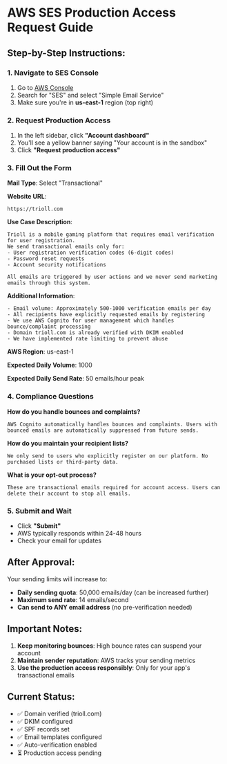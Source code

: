 # AWS SES Production Access Request Guide

## Step-by-Step Instructions:

### 1. Navigate to SES Console
1. Go to [AWS Console](https://console.aws.amazon.com)
2. Search for "SES" and select "Simple Email Service"
3. Make sure you're in **us-east-1** region (top right)

### 2. Request Production Access
1. In the left sidebar, click **"Account dashboard"**
2. You'll see a yellow banner saying "Your account is in the sandbox"
3. Click **"Request production access"**

### 3. Fill Out the Form

**Mail Type**: Select "Transactional"

**Website URL**: 
```
https://trioll.com
```

**Use Case Description**:
```
Trioll is a mobile gaming platform that requires email verification for user registration. 
We send transactional emails only for:
- User registration verification codes (6-digit codes)
- Password reset requests
- Account security notifications

All emails are triggered by user actions and we never send marketing emails through this system.
```

**Additional Information**:
```
- Email volume: Approximately 500-1000 verification emails per day
- All recipients have explicitly requested emails by registering
- We use AWS Cognito for user management which handles bounce/complaint processing
- Domain trioll.com is already verified with DKIM enabled
- We have implemented rate limiting to prevent abuse
```

**AWS Region**: us-east-1

**Expected Daily Volume**: 1000

**Expected Daily Send Rate**: 50 emails/hour peak

### 4. Compliance Questions

**How do you handle bounces and complaints?**
```
AWS Cognito automatically handles bounces and complaints. Users with bounced emails are automatically suppressed from future sends.
```

**How do you maintain your recipient lists?**
```
We only send to users who explicitly register on our platform. No purchased lists or third-party data.
```

**What is your opt-out process?**
```
These are transactional emails required for account access. Users can delete their account to stop all emails.
```

### 5. Submit and Wait

- Click **"Submit"**
- AWS typically responds within 24-48 hours
- Check your email for updates

## After Approval:

Your sending limits will increase to:
- **Daily sending quota**: 50,000 emails/day (can be increased further)
- **Maximum send rate**: 14 emails/second
- **Can send to ANY email address** (no pre-verification needed)

## Important Notes:

1. **Keep monitoring bounces**: High bounce rates can suspend your account
2. **Maintain sender reputation**: AWS tracks your sending metrics
3. **Use the production access responsibly**: Only for your app's transactional emails

## Current Status:
- ✅ Domain verified (trioll.com)
- ✅ DKIM configured
- ✅ SPF records set
- ✅ Email templates configured
- ✅ Auto-verification enabled
- ⏳ Production access pending